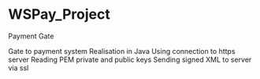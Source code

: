 WSPay_Project
=============

Payment Gate

Gate to payment system
Realisation in Java
Using connection to https server
Reading PEM private and public keys
Sending signed XML to server via ssl
